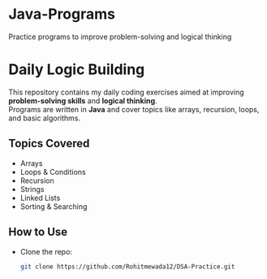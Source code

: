 # Java-Programs
Practice programs to improve problem-solving and logical thinking
# Daily Logic Building

This repository contains my daily coding exercises aimed at improving **problem-solving skills** and **logical thinking**.  
Programs are written in **Java** and cover topics like arrays, recursion, loops, and basic algorithms.

## Topics Covered
- Arrays
- Loops & Conditions
- Recursion
- Strings
- Linked Lists
- Sorting & Searching

## How to Use
- Clone the repo: 
  ```bash
  git clone https://github.com/Rohitmewada12/DSA-Practice.git

